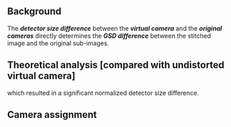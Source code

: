 ## Background
The ***detector size difference*** between the ***virtual camera***  and the ***original cameras*** directly determines the ***GSD difference***  between the stitched image and the original sub-images.

## Theoretical analysis [compared with undistorted virtual camera]
which resulted in a significant normalized detector size difference.


## Camera assignment

